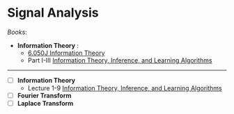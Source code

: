 # Signal Analysis

_Books_:
  - **Information Theory** :
    - [6.050J Information Theory](https://ocw.mit.edu/courses/6-050j-information-and-entropy-spring-2008/pages/syllabus/)
    - Part I-III [Information Theory, Inference, and Learning Algorithms](http://www.inference.org.uk/itprnn/book.pdf)

---

- [ ] **Information Theory**
  - Lecture 1-9 [Information Theory, Inference, and Learning Algorithms](https://videolectures.net/course_information_theory_pattern_recognition/)  
- [ ] **Fourier Transform**
- [ ] **Laplace Transform**
